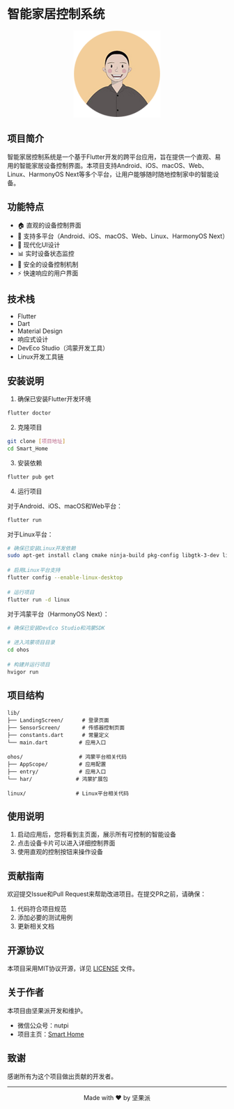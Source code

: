 # 智能家居控制系统

<p align="center">
  <img src="assets/images/logo.png" alt="Smart Home Logo" width="200"/>
</p>

## 项目简介

智能家居控制系统是一个基于Flutter开发的跨平台应用，旨在提供一个直观、易用的智能家居设备控制界面。本项目支持Android、iOS、macOS、Web、Linux、HarmonyOS Next等多个平台，让用户能够随时随地控制家中的智能设备。

## 功能特点

- 🏠 直观的设备控制界面
- 📱 支持多平台（Android、iOS、macOS、Web、Linux、HarmonyOS Next）
- 🌈 现代化UI设计
- 📊 实时设备状态监控
- 🔐 安全的设备控制机制
- ⚡ 快速响应的用户界面

## 技术栈

- Flutter
- Dart
- Material Design
- 响应式设计
- DevEco Studio（鸿蒙开发工具）
- Linux开发工具链

## 安装说明

1. 确保已安装Flutter开发环境
```bash
flutter doctor
```

2. 克隆项目
```bash
git clone [项目地址]
cd Smart_Home
```

3. 安装依赖
```bash
flutter pub get
```

4. 运行项目

对于Android、iOS、macOS和Web平台：
```bash
flutter run
```

对于Linux平台：
```bash
# 确保已安装Linux开发依赖
sudo apt-get install clang cmake ninja-build pkg-config libgtk-3-dev liblzma-dev

# 启用Linux平台支持
flutter config --enable-linux-desktop

# 运行项目
flutter run -d linux
```

对于鸿蒙平台（HarmonyOS Next）：
```bash
# 确保已安装DevEco Studio和鸿蒙SDK

# 进入鸿蒙项目目录
cd ohos

# 构建并运行项目
hvigor run
```

## 项目结构

```
lib/
├── LandingScreen/      # 登录页面
├── SensorScreen/       # 传感器控制页面
├── constants.dart      # 常量定义
└── main.dart          # 应用入口

ohos/                  # 鸿蒙平台相关代码
├── AppScope/          # 应用配置
├── entry/             # 应用入口
└── har/              # 鸿蒙扩展包

linux/                # Linux平台相关代码
```

## 使用说明

1. 启动应用后，您将看到主页面，展示所有可控制的智能设备
2. 点击设备卡片可以进入详细控制界面
3. 使用直观的控制按钮来操作设备

## 贡献指南

欢迎提交Issue和Pull Request来帮助改进项目。在提交PR之前，请确保：

1. 代码符合项目规范
2. 添加必要的测试用例
3. 更新相关文档

## 开源协议

本项目采用MIT协议开源，详见 [LICENSE](LICENSE) 文件。

## 关于作者

本项目由坚果派开发和维护。

- 微信公众号：nutpi
- 项目主页：[Smart Home](https://github.com/nutpi/Smart_Home)

## 致谢

感谢所有为这个项目做出贡献的开发者。

---

<p align="center">Made with ❤️ by 坚果派</p>



